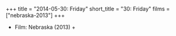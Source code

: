 +++
title = "2014-05-30: Friday"
short_title = "30: Friday"
films = ["nebraska-2013"]
+++


* Film: Nebraska (2013) +

